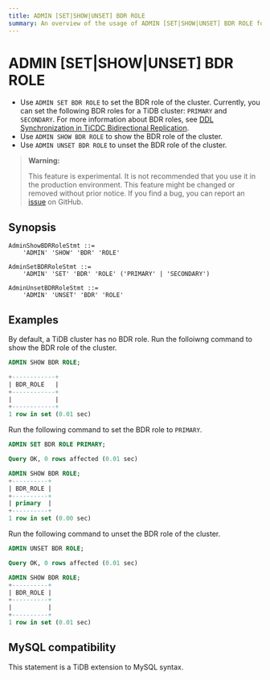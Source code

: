 ```yaml
---
title: ADMIN [SET|SHOW|UNSET] BDR ROLE
summary: An overview of the usage of ADMIN [SET|SHOW|UNSET] BDR ROLE for the TiDB database.
---
```


# ADMIN [SET|SHOW|UNSET] BDR ROLE

- Use `ADMIN SET BDR ROLE` to set the BDR role of the cluster. Currently, you can set the following BDR roles for a TiDB cluster: `PRIMARY` and `SECONDARY`. For more information about BDR roles, see [DDL Synchronization in TiCDC Bidirectional Replication](/ticdc/ticdc-bidirectional-replication.md#ddl-replication).
- Use `ADMIN SHOW BDR ROLE` to show the BDR role of the cluster.
- Use `ADMIN UNSET BDR ROLE` to unset the BDR role of the cluster.

> **Warning:**
>
> This feature is experimental. It is not recommended that you use it in the production environment. This feature might be changed or removed without prior notice. If you find a bug, you can report an [issue](https://github.com/pingcap/tidb/issues) on GitHub.

## Synopsis

```ebnf+diagram
AdminShowBDRRoleStmt ::=
    'ADMIN' 'SHOW' 'BDR' 'ROLE'

AdminSetBDRRoleStmt ::=
    'ADMIN' 'SET' 'BDR' 'ROLE' ('PRIMARY' | 'SECONDARY')

AdminUnsetBDRRoleStmt ::=
    'ADMIN' 'UNSET' 'BDR' 'ROLE'
```

## Examples

By default, a TiDB cluster has no BDR role. Run the folloiwng command to show the BDR role of the cluster.

```sql
ADMIN SHOW BDR ROLE;
```

```sql
+------------+
| BDR_ROLE   |
+------------+
|            |
+------------+
1 row in set (0.01 sec)
```

Run the following command to set the BDR role to `PRIMARY`.

```sql
ADMIN SET BDR ROLE PRIMARY;
```

```sql
Query OK, 0 rows affected (0.01 sec)
```

```sql
ADMIN SHOW BDR ROLE;
+----------+
| BDR_ROLE |
+----------+
| primary  |
+----------+
1 row in set (0.00 sec)
```

Run the following command to unset the BDR role of the cluster.

```sql
ADMIN UNSET BDR ROLE;
```

```sql
Query OK, 0 rows affected (0.01 sec)
```

```sql
ADMIN SHOW BDR ROLE;
+----------+
| BDR_ROLE |
+----------+
|          |
+----------+
1 row in set (0.01 sec)
```

## MySQL compatibility

This statement is a TiDB extension to MySQL syntax.
